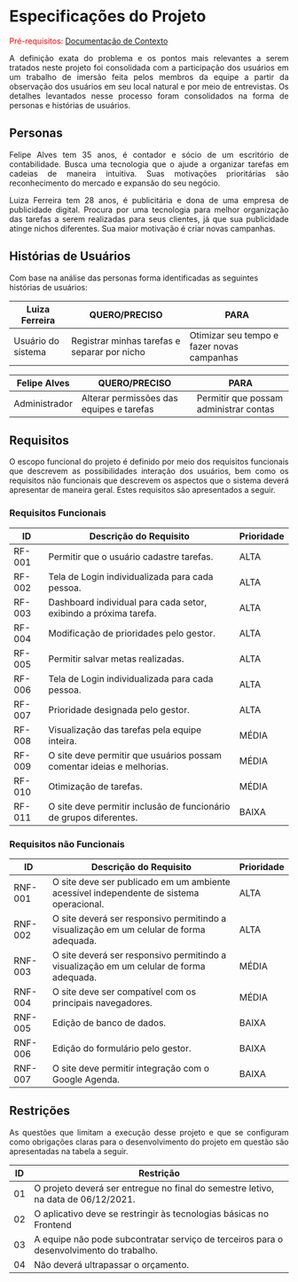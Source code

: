# Especificações do Projeto

<span style="color:red">Pré-requisitos: <a href="1-Documentação de Contexto.md"> Documentação de Contexto</a></span>

<p align="justify">A definição exata do problema e os pontos mais relevantes a serem tratados neste projeto foi consolidada com a participação dos usuários em um trabalho de imersão feita pelos membros da equipe a partir da observação dos usuários em seu local natural e por meio de entrevistas. Os detalhes levantados nesse processo foram consolidados na forma de personas e histórias de usuários.</p>

## Personas

<p align="justify"> Felipe Alves tem 35 anos, é contador e sócio de um escritório de contabilidade. Busca uma tecnologia que o ajude a organizar tarefas em cadeias de maneira intuitiva. Suas motivações prioritárias são reconhecimento do mercado e expansão do seu negócio.</p>

<p align="justify"> Luiza Ferreira tem 28 anos, é publicitária e dona de uma empresa de publicidade digital. Procura por uma tecnologia para melhor organização das tarefas a serem realizadas para seus clientes, já que sua publicidade atinge nichos diferentes. Sua maior motivação é criar novas campanhas.</p>

## Histórias de Usuários

Com base na análise das personas forma identificadas as seguintes histórias de usuários:

|Luiza Ferreira      |QUERO/PRECISO                                |PARA                                       |
|--------------------|---------------------------------------------|-------------------------------------------|
|Usuário do sistema  | Registrar minhas tarefas e separar por nicho| Otimizar seu tempo e fazer novas campanhas|

|Felipe Alves        |QUERO/PRECISO                             |PARA                                    |
|--------------------|------------------------------------------|----------------------------------------|
|Administrador       | Alterar permissões das equipes e tarefas | Permitir que possam administrar contas |


## Requisitos

<p align="justify"> O escopo funcional do projeto é definido por meio dos requisitos funcionais que descrevem as possibilidades interação dos usuários, bem como os requisitos não funcionais que descrevem os aspectos que o sistema deverá apresentar de maneira geral. Estes requisitos são apresentados a seguir.</p>

### Requisitos Funcionais

|ID    | Descrição do Requisito  | Prioridade |
|------|-----------------------------------------|----|
|RF-001| Permitir que o usuário cadastre tarefas.| ALTA | 
|RF-002| Tela de Login individualizada para cada pessoa.| ALTA |
|RF-003| Dashboard individual para cada setor, exibindo a próxima tarefa.| ALTA |
|RF-004| Modificação de prioridades pelo gestor.| ALTA |
|RF-005| Permitir salvar metas realizadas.| ALTA |
|RF-006| Tela de Login individualizada para cada pessoa.| ALTA |
|RF-007| Prioridade designada pelo gestor.| ALTA |
|RF-008| Visualização das tarefas pela equipe inteira.| MÉDIA |
|RF-009| O site deve permitir que usuários possam comentar ideias e melhorias.| MÉDIA |
|RF-010| Otimização de tarefas.| MÉDIA |
|RF-011| O site deve permitir inclusão de funcionário de grupos diferentes.| BAIXA |

### Requisitos não Funcionais

|ID     | Descrição do Requisito  |Prioridade |
|-------|-------------------------|----|
|RNF-001| O site deve ser publicado em um ambiente acessível independente de sistema operacional. | ALTA | 
|RNF-002| O site deverá ser responsivo permitindo a visualização em um celular de forma adequada. | ALTA | 
|RNF-003| O site deverá ser responsivo permitindo a visualização em um celular de forma adequada. | MÉDIA | 
|RNF-004| O site deve ser compatível com os principais navegadores. |  MÉDIA | 
|RNF-005| Edição de banco de dados. |  BAIXA | 
|RNF-006| Edição do formulário pelo gestor. |  BAIXA | 
|RNF-007| O site deve permitir integração com o Google Agenda. |  BAIXA | 


## Restrições

<p align="justify"> As questões que limitam a execução desse projeto e que se configuram como obrigações claras para o desenvolvimento do projeto em questão são apresentadas na tabela a seguir.</p>

|ID| Restrição                                             |
|--|-------------------------------------------------------|
|01| O projeto deverá ser entregue no final do semestre letivo, na data de 06/12/2021. |
|02| O aplicativo deve se restringir às tecnologias básicas no Frontend |
|03| A equipe não pode subcontratar serviço de terceiros para o desenvolvimento do trabalho. |
|04| Não deverá ultrapassar o orçamento. |


